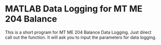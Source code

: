 # MATLAB Data Logging for MT ME 204 Balance
This is a short program for MT ME 204 Balance Data Logging.
Just direct call out the function. It will ask you to input the parameters for data logging.
